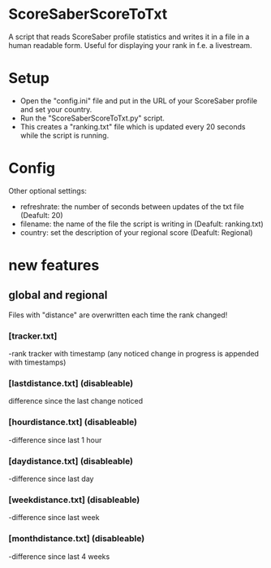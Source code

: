 # ScoreSaberScoreToTxt
A script that reads ScoreSaber profile statistics and writes it in a file in a human readable form.
Useful for displaying your rank in f.e. a livestream.

# Setup
* Open the "config.ini" file and put in the URL of your ScoreSaber profile and set your country.
* Run the "ScoreSaberScoreToTxt.py" script.
* This creates a "ranking.txt" file which is updated every 20 seconds while the script is running.

# Config
Other optional settings:
* refreshrate: the number of seconds between updates of the txt file (Deafult: 20)
* filename: the name of the file the script is writing in (Deafult: ranking.txt)
* country: set the description of your regional score (Deafult: Regional)

# new features


## global and regional

Files with "distance" are overwritten each time the rank changed!


### [tracker.txt]

-rank tracker with timestamp (any noticed change in progress is appended with timestamps)


### [lastdistance.txt] (disableable)

difference since the last change noticed


### [hourdistance.txt]  (disableable)

-difference since last 1 hour


### [daydistance.txt] (disableable)

-difference since last day


### [weekdistance.txt] (disableable)

-difference since last week


### [monthdistance.txt] (disableable)
-difference since last 4 weeks

